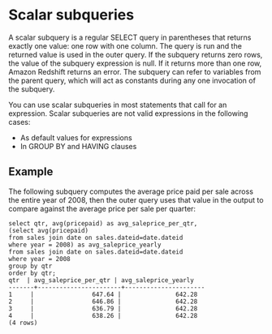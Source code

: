 # Scalar subqueries<a name="r_scalar_subqueries"></a>

A scalar subquery is a regular SELECT query in parentheses that returns exactly one value: one row with one column\. The query is run and the returned value is used in the outer query\. If the subquery returns zero rows, the value of the subquery expression is null\. If it returns more than one row, Amazon Redshift returns an error\. The subquery can refer to variables from the parent query, which will act as constants during any one invocation of the subquery\.

You can use scalar subqueries in most statements that call for an expression\. Scalar subqueries are not valid expressions in the following cases:
+ As default values for expressions
+ In GROUP BY and HAVING clauses

## Example<a name="r_scalar_subqueries-example"></a>

The following subquery computes the average price paid per sale across the entire year of 2008, then the outer query uses that value in the output to compare against the average price per sale per quarter:

```
select qtr, avg(pricepaid) as avg_saleprice_per_qtr,
(select avg(pricepaid)
from sales join date on sales.dateid=date.dateid
where year = 2008) as avg_saleprice_yearly
from sales join date on sales.dateid=date.dateid
where year = 2008
group by qtr
order by qtr;
qtr  | avg_saleprice_per_qtr | avg_saleprice_yearly
-------+-----------------------+----------------------
1     |                647.64 |               642.28
2     |                646.86 |               642.28
3     |                636.79 |               642.28
4     |                638.26 |               642.28
(4 rows)
```